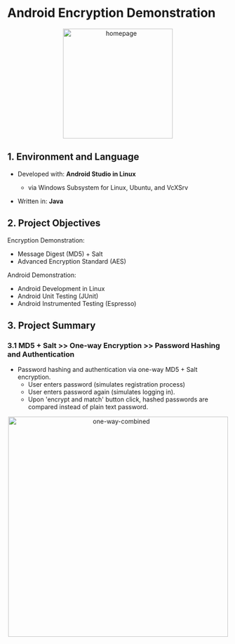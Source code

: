 # Android Encryption Demonstration
<p align="center">
  <img width="250" alt="homepage" src="https://user-images.githubusercontent.com/98270848/187900674-cadfd67c-d4eb-4bd2-b5b0-59ac70ee96a5.png">
</p>

## 1. Environment and Language
- Developed with: **Android Studio in Linux**
  - via Windows Subsystem for Linux, Ubuntu, and VcXSrv

- Written in: **Java**

## 2. Project Objectives

Encryption Demonstration:
- Message Digest (MD5) + Salt
- Advanced Encryption Standard (AES)

Android Demonstration:
- Android Development in Linux
- Android Unit Testing (JUnit)
- Android Instrumented Testing (Espresso)

## 3. Project Summary

### 3.1 MD5 + Salt >> One-way Encryption >> Password Hashing and Authentication

- Password hashing and authentication via one-way MD5 + Salt encryption.
  - User enters password (simulates registration process)
  - User enters password again (simulates logging in).
  - Upon 'encrypt and match' button click, hashed passwords are compared instead of plain text password.
<p align="center">
<img width="501" alt="one-way-combined" src="https://user-images.githubusercontent.com/98270848/187902429-cbdaf89b-3cae-4619-9c3b-2634c17d7e71.png">
</p>


